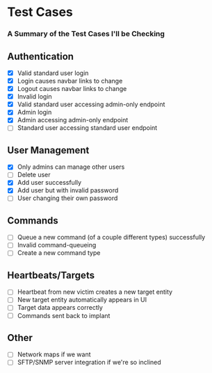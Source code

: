 # Test Cases #

### A Summary of the Test Cases I'll be Checking ###

## Authentication ##

 - [x] Valid standard user login
 - [x] Login causes navbar links to change
 - [x] Logout causes navbar links to change
 - [x] Invalid login
 - [x] Valid standard user accessing admin-only endpoint
 - [x] Admin login
 - [x] Admin accessing admin-only endpoint
 - [ ] Standard user accessing standard user endpoint

## User Management ##

 - [x] Only admins can manage other users
 - [ ] Delete user
 - [x] Add user successfully
 - [x] Add user but with invalid password 
 - [ ] User changing their own password

## Commands ##

 - [ ] Queue a new command (of a couple different types) successfully
 - [ ] Invalid command-queueing
 - [ ] Create a new command type

## Heartbeats/Targets ##

 - [ ] Heartbeat from new victim creates a new target entity
 - [ ] New target entity automatically appears in UI
 - [ ] Target data appears correctly
 - [ ] Commands sent back to implant

## Other ##

 - [ ] Network maps if we want
 - [ ] SFTP/SNMP server integration if we're so inclined